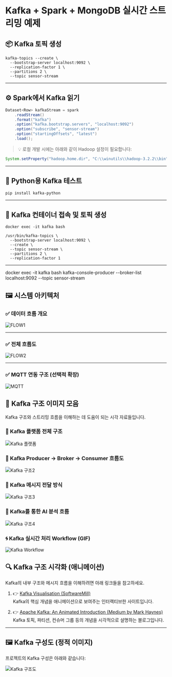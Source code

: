 # Kafka + Spark + MongoDB 실시간 스트리밍 예제

## 📦 Kafka 토픽 생성

```
kafka-topics --create \
  --bootstrap-server localhost:9092 \
  --replication-factor 1 \
  --partitions 2 \
  --topic sensor-stream
```

---

## ⚙️ Spark에서 Kafka 읽기

```java
Dataset<Row> kafkaStream = spark
    .readStream()
    .format("kafka")
    .option("kafka.bootstrap.servers", "localhost:9092")
    .option("subscribe", "sensor-stream")
    .option("startingOffsets", "latest")
    .load();
```

> 💡 로컬 개발 시에는 아래와 같이 Hadoop 설정이 필요합니다:

```java
System.setProperty("hadoop.home.dir", "C:\\winutils\\hadoop-3.2.2\\bin");
```

---

## 🐍 Python용 Kafka 테스트

```
pip install kafka-python
```

---

## 🧪 Kafka 컨테이너 접속 및 토픽 생성

```
docker exec -it kafka bash

/usr/bin/kafka-topics \
  --bootstrap-server localhost:9092 \
  --create \
  --topic sensor-stream \
  --partitions 2 \
  --replication-factor 1
```

---

docker exec -it kafka bash
kafka-console-producer --broker-list localhost:9092 --topic sensor-stream


## 🖼 시스템 아키텍처

### ✅ 데이터 흐름 개요

![FLOW1](./FLOW1.png)

---

### ✅ 전체 흐름도

![FLOW2](./FLOW2.png)

---

### ✅ MQTT 연동 구조 (선택적 확장)

![MQTT](./MQTT.jpg)

## 🧠 Kafka 구조 이미지 모음

Kafka 구조와 스트리밍 흐름을 이해하는 데 도움이 되는 시각 자료들입니다.

### 📌 Kafka 플랫폼 전체 구조
![Kafka 플랫폼](./images/kafka_1.PNG)

### 📌 Kafka Producer → Broker → Consumer 흐름도
![Kafka 구조2](./images/kafka_2.PNG)

### 📌 Kafka 메시지 전달 방식
![Kafka 구조3](./images/kafka_3.PNG)

### 📌 Kafka를 통한 AI 분석 흐름
![Kafka 구조4](./images/kafka_4.PNG)

### 🌀 Kafka 실시간 처리 Workflow (GIF)
![Kafka Workflow](./images/kafka_workflow.gif)

## 🔍 Kafka 구조 시각화 (애니메이션)

Kafka의 내부 구조와 메시지 흐름을 이해하려면 아래 링크들을 참고하세요.

1. 👉 [Kafka Visualisation (SoftwareMill)](https://softwaremill.com/kafka-visualisation/)  
   Kafka의 핵심 개념을 애니메이션으로 보여주는 인터랙티브한 사이트입니다.

2. 👉 [Apache Kafka: An Animated Introduction (Medium by Mark Haynes)](https://medium.com/@mark-haynes/apache-kafka-an-animated-introduction-a553ca57a8a1)  
   Kafka 토픽, 파티션, 컨슈머 그룹 등의 개념을 시각적으로 설명하는 블로그입니다.

---

## 🖼️ Kafka 구성도 (정적 이미지)

프로젝트의 Kafka 구성은 아래와 같습니다:

![Kafka 구조도](./images/kafka_1.PNG)